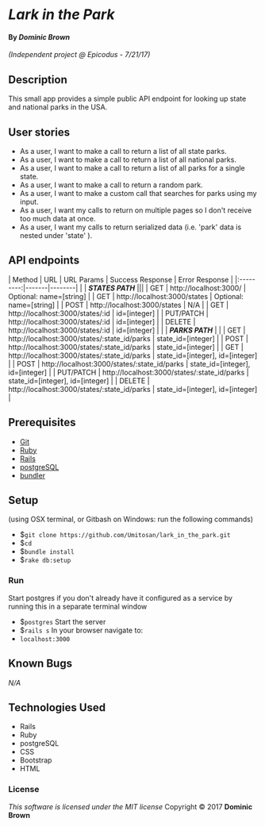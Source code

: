 # _Lark in the Park_

#### By _**Dominic Brown**_

_(Independent project @ Epicodus - 7/21/17)_

## Description

This small app provides a simple public API endpoint for looking up state and national parks in the USA.

## User stories

* As a user, I want to make a call to return a list of all state parks.
* As a user, I want to make a call to return a list of all national parks.
* As a user, I want to make a call to return a list of all parks for a single state.
* As a user, I want to make a call to return a random park.
* As a user, I want to make a custom call that searches for parks using my input.
* As a user, I want my calls to return on multiple pages so I don't receive too much data at once.
* As a user, I want my calls to return serialized data (i.e. 'park' data is nested under 'state' ).

## API endpoints

| Method | URL | URL Params | Success Response | Error Response |
|:---------:|-------|--------|
| | _**STATES PATH**_ |||
| GET | http://localhost:3000/ | Optional: name=[string] |
| GET | http://localhost:3000/states | Optional: name=[string] |
| POST | http://localhost:3000/states | N/A |
| GET | http://localhost:3000/states/:id | id=[integer] |
| PUT/PATCH | http://localhost:3000/states/:id | id=[integer] |
| DELETE | http://localhost:3000/states/:id | id=[integer] |
| | _**PARKS PATH**_ | |
| GET | http://localhost:3000/states/:state_id/parks | state_id=[integer] |
| POST | http://localhost:3000/states/:state_id/parks | state_id=[integer] |
| GET | http://localhost:3000/states/:state_id/parks | state_id=[integer], id=[integer] |
| POST | http://localhost:3000/states/:state_id/parks | state_id=[integer], id=[integer] |
| PUT/PATCH | http://localhost:3000/states/:state_id/parks | state_id=[integer], id=[integer] |
| DELETE | http://localhost:3000/states/:state_id/parks | state_id=[integer], id=[integer] |

## Prerequisites

* [Git](https://git-scm.com/)
* [Ruby](https://www.ruby-lang.org/en/)
* [Rails](http://rubyonrails.org/)
* [postgreSQL](https://www.postgresql.org/)
* [bundler](http://bundler.io/)

## Setup

(using OSX terminal, or Gitbash on Windows: run the following commands)
* $`git clone https://github.com/Umitosan/lark_in_the_park.git`
* $`cd `
* $`bundle install`
* $`rake db:setup`

### Run

Start postgres if you don't already have it configured as a service by running this in a separate terminal window
* $`postgres`
Start the server
* $`rails s`
In your browser navigate to:
* `localhost:3000`

## Known Bugs
_N/A_

## Technologies Used
 * Rails
 * Ruby
 * postgreSQL
 * CSS
 * Bootstrap
 * HTML

 ### License
 *This software is licensed under the MIT license*
 Copyright © 2017 **Dominic Brown**

